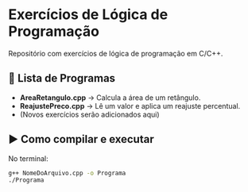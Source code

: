 # Exercícios de Lógica de Programação

Repositório com exercícios de lógica de programação em C/C++.

## 📂 Lista de Programas

- **AreaRetangulo.cpp** → Calcula a área de um retângulo.  
- **ReajustePreco.cpp** → Lê um valor e aplica um reajuste percentual.  
- (Novos exercícios serão adicionados aqui)

## ▶️ Como compilar e executar
No terminal:

```bash
g++ NomeDoArquivo.cpp -o Programa
./Programa

